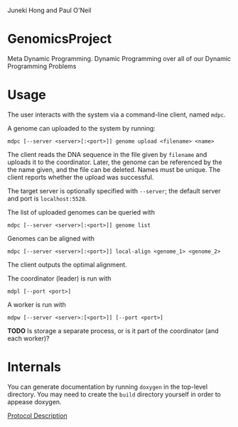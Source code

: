 Juneki Hong and Paul O'Neil



GenomicsProject
===============

Meta Dynamic Programming. Dynamic Programming over all of our Dynamic Programming Problems

Usage
=====

The user interacts with the system via a command-line client, named ``mdpc``.

A genome can uploaded to the system by running:

    mdpc [--server <server>[:<port>]] genome upload <filename> <name>

The client reads the DNA sequence in the file given by ``filename`` and uploads it to the coordinator.
Later, the genome can be referenced by the the name given, and the file can be deleted.
Names must be unique.
The client reports whether the upload was successful.

The target server is optionally specified with ``--server``; the default server and port is ``localhost:5528``.

The list of uploaded genomes can be queried with

    mdpc [--server <server>[:<port>]] genome list


Genomes can be aligned with

    mdpc [--server <server>[:<port>]] local-align <genome_1> <genome_2>

The client outputs the optimal alignment.

The coordinator (leader) is run with

    mdpl [--port <port>]

A worker is run with

    mdpw [--server <server>:[<port>]] [--port <port>]

**TODO** Is storage a separate process, or is it part of the coordinator (and each worker)?

Internals
=========
You can generate documentation by running ``doxygen`` in the top-level directory.  You may need to create the ``build`` directory yourself in order to appease doxygen.

[Protocol Description](md_doc_proto_design.html)
